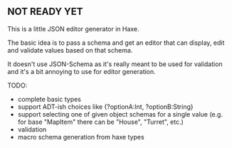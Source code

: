 ## NOT READY YET

This is a little JSON editor generator in Haxe.

The basic idea is to pass a schema and get an editor that can display, edit and validate values based on that schema.

It doesn't use JSON-Schema as it's really meant to be used for validation and it's a bit annoying to use for editor generation.

TODO:

 * complete basic types
 * support ADT-ish choices like {?optionA:Int, ?optionB:String}
 * support selecting one of given object schemas for a single value (e.g. for base "MapItem" there can be "House", "Turret", etc.)
 * validation
 * macro schema generation from haxe types

